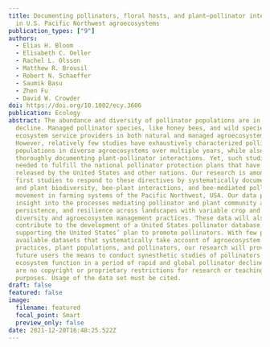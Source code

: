 ```yaml
---
title: Documenting pollinators, floral hosts, and plant–pollinator interactions
  in U.S. Pacific Northwest agroecosystems
publication_types: ["9"]
authors:
  - Elias H. Bloom
  - Elisabeth C. Oeller
  - Rachel L. Olsson
  - Matthew R. Brousil
  - Robert N. Schaeffer
  - Saumik Basu
  - Zhen Fu
  - David W. Crowder
doi: https://doi.org/10.1002/ecy.3606
publication: Ecology
abstract: The abundance and diversity of pollinator populations are in global
  decline. Managed pollinator species, like honey bees, and wild species are key
  ecosystem service providers in both natural and managed agroecosystems.
  However, relatively few studies have exhaustively characterized pollinator
  populations in diverse agroecosystems over multiple years, while also
  thoroughly documenting plant-pollinator interactions. Yet, such studies are
  needed to fulfill the national pollinator protection plans that have been
  released by the United States and other nations. Our research is among the
  first studies to respond to these directives by systematically documenting bee
  and plant biodiversity, bee-plant interactions, and bee-mediated pollen
  movement in farming systems of the Pacific Northwest, USA. Our data provides
  insight into the processes mediating pollinator and plant community assembly,
  persistence, and resilience across landscapes with variable crop and landscape
  diversity and agroecosystem management practices. These data will also
  contribute to the development of a United States pollinator database,
  supporting the United States’ plan to promote pollinators. With few publicly
  available datasets that systematically take account of agroecosystem
  practices, plant populations, and pollinators, our research will provide
  future users the means to conduct synesthetic studies of pollinators and
  ecosystem function in a period of rapid and global pollinator declines. There
  are no copyright or proprietary restrictions for research or teaching
  purposes. Usage of the data set must be cited.
draft: false
featured: false
image:
  filename: featured
  focal_point: Smart
  preview_only: false
date: 2021-12-20T16:48:25.522Z
---
```

